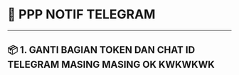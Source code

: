 
# 🚀 PPP NOTIF TELEGRAM 


---

## 📦 1. GANTI BAGIAN TOKEN DAN CHAT ID TELEGRAM MASING MASING OK KWKWKWK
